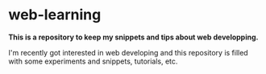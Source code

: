 # web-learning


**This is a repository to keep my snippets and tips about web developping.**

I'm recently got interested in web developing and this repository is filled with some experiments and snippets, tutorials, etc. 